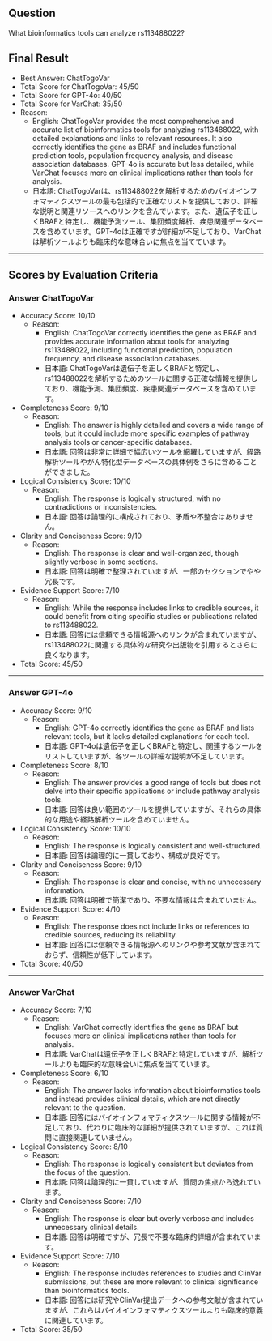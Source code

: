## Question

What bioinformatics tools can analyze rs113488022?

## Final Result

- Best Answer: ChatTogoVar
- Total Score for ChatTogoVar: 45/50
- Total Score for GPT-4o: 40/50
- Total Score for VarChat: 35/50
- Reason:
  - English: ChatTogoVar provides the most comprehensive and accurate list of bioinformatics tools for analyzing rs113488022, with detailed explanations and links to relevant resources. It also correctly identifies the gene as BRAF and includes functional prediction tools, population frequency analysis, and disease association databases. GPT-4o is accurate but less detailed, while VarChat focuses more on clinical implications rather than tools for analysis.
  - 日本語: ChatTogoVarは、rs113488022を解析するためのバイオインフォマティクスツールの最も包括的で正確なリストを提供しており、詳細な説明と関連リソースへのリンクを含んでいます。また、遺伝子を正しくBRAFと特定し、機能予測ツール、集団頻度解析、疾患関連データベースを含めています。GPT-4oは正確ですが詳細が不足しており、VarChatは解析ツールよりも臨床的な意味合いに焦点を当てています。

---

## Scores by Evaluation Criteria

### Answer ChatTogoVar
- Accuracy Score: 10/10
  - Reason: 
    - English: ChatTogoVar correctly identifies the gene as BRAF and provides accurate information about tools for analyzing rs113488022, including functional prediction, population frequency, and disease association databases.
    - 日本語: ChatTogoVarは遺伝子を正しくBRAFと特定し、rs113488022を解析するためのツールに関する正確な情報を提供しており、機能予測、集団頻度、疾患関連データベースを含めています。
- Completeness Score: 9/10
  - Reason: 
    - English: The answer is highly detailed and covers a wide range of tools, but it could include more specific examples of pathway analysis tools or cancer-specific databases.
    - 日本語: 回答は非常に詳細で幅広いツールを網羅していますが、経路解析ツールやがん特化型データベースの具体例をさらに含めることができました。
- Logical Consistency Score: 10/10
  - Reason: 
    - English: The response is logically structured, with no contradictions or inconsistencies.
    - 日本語: 回答は論理的に構成されており、矛盾や不整合はありません。
- Clarity and Conciseness Score: 9/10
  - Reason: 
    - English: The response is clear and well-organized, though slightly verbose in some sections.
    - 日本語: 回答は明確で整理されていますが、一部のセクションでやや冗長です。
- Evidence Support Score: 7/10
  - Reason: 
    - English: While the response includes links to credible sources, it could benefit from citing specific studies or publications related to rs113488022.
    - 日本語: 回答には信頼できる情報源へのリンクが含まれていますが、rs113488022に関連する具体的な研究や出版物を引用するとさらに良くなります。
- Total Score: 45/50

---

### Answer GPT-4o
- Accuracy Score: 9/10
  - Reason: 
    - English: GPT-4o correctly identifies the gene as BRAF and lists relevant tools, but it lacks detailed explanations for each tool.
    - 日本語: GPT-4oは遺伝子を正しくBRAFと特定し、関連するツールをリストしていますが、各ツールの詳細な説明が不足しています。
- Completeness Score: 8/10
  - Reason: 
    - English: The answer provides a good range of tools but does not delve into their specific applications or include pathway analysis tools.
    - 日本語: 回答は良い範囲のツールを提供していますが、それらの具体的な用途や経路解析ツールを含めていません。
- Logical Consistency Score: 10/10
  - Reason: 
    - English: The response is logically consistent and well-structured.
    - 日本語: 回答は論理的に一貫しており、構成が良好です。
- Clarity and Conciseness Score: 9/10
  - Reason: 
    - English: The response is clear and concise, with no unnecessary information.
    - 日本語: 回答は明確で簡潔であり、不要な情報は含まれていません。
- Evidence Support Score: 4/10
  - Reason: 
    - English: The response does not include links or references to credible sources, reducing its reliability.
    - 日本語: 回答には信頼できる情報源へのリンクや参考文献が含まれておらず、信頼性が低下しています。
- Total Score: 40/50

---

### Answer VarChat
- Accuracy Score: 7/10
  - Reason: 
    - English: VarChat correctly identifies the gene as BRAF but focuses more on clinical implications rather than tools for analysis.
    - 日本語: VarChatは遺伝子を正しくBRAFと特定していますが、解析ツールよりも臨床的な意味合いに焦点を当てています。
- Completeness Score: 6/10
  - Reason: 
    - English: The answer lacks information about bioinformatics tools and instead provides clinical details, which are not directly relevant to the question.
    - 日本語: 回答にはバイオインフォマティクスツールに関する情報が不足しており、代わりに臨床的な詳細が提供されていますが、これは質問に直接関連していません。
- Logical Consistency Score: 8/10
  - Reason: 
    - English: The response is logically consistent but deviates from the focus of the question.
    - 日本語: 回答は論理的に一貫していますが、質問の焦点から逸れています。
- Clarity and Conciseness Score: 7/10
  - Reason: 
    - English: The response is clear but overly verbose and includes unnecessary clinical details.
    - 日本語: 回答は明確ですが、冗長で不要な臨床的詳細が含まれています。
- Evidence Support Score: 7/10
  - Reason: 
    - English: The response includes references to studies and ClinVar submissions, but these are more relevant to clinical significance than bioinformatics tools.
    - 日本語: 回答には研究やClinVar提出データへの参考文献が含まれていますが、これらはバイオインフォマティクスツールよりも臨床的意義に関連しています。
- Total Score: 35/50